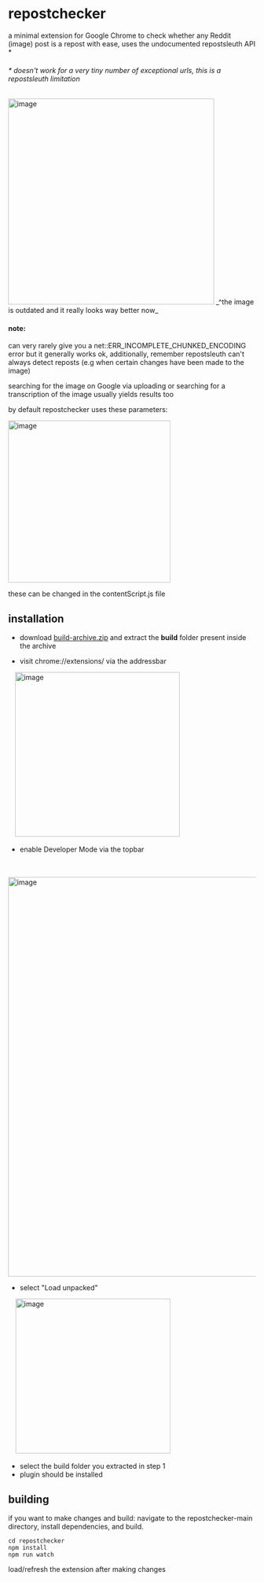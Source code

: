 # repostchecker
a minimal extension for Google Chrome to check whether any Reddit (image) post is a repost with ease, uses the undocumented repostsleuth API * 

###### \* doesn't work for a very tiny number of exceptional urls, this is a repostsleuth limitation

<img width="419" alt="image" src="https://user-images.githubusercontent.com/68165727/145656345-70135050-1905-4d88-bf4e-b9024718e509.png">
_^the image is outdated and it really looks way better now_

#### note: 
can very rarely give you a net::ERR_INCOMPLETE_CHUNKED_ENCODING error but it generally works ok, 
additionally, remember repostsleuth can't always detect reposts  (e.g when certain changes have been made to the image) 

searching for the image on Google via uploading or searching for a transcription of the image usually yields results too

by default repostchecker uses these parameters:

<img width="330" alt="image" src="https://user-images.githubusercontent.com/68165727/145656649-d8136791-5cdc-47dc-a265-56838f296349.png">

these can be changed in the contentScript.js file

## installation
* download [build-archive.zip](/build-archive) and extract the **build** folder present inside the archive

* visit chrome://extensions/ via the addressbar

       <img width="335" alt="image" src="https://user-images.githubusercontent.com/68165727/145637973-0709fe69-fc9e-461c-b2ec-4a008fed0596.png">

* enable Developer Mode via the topbar

        
          <img width="813" alt="image" src="https://user-images.githubusercontent.com/68165727/145638374-2199cf63-4c5a-4ed4-b6a7-33d702475a08.png">
* select "Load unpacked"

        <img width="315" alt="image" src="https://user-images.githubusercontent.com/68165727/145638581-0c395211-feca-4c9b-8bc1-ebeef6ca29eb.png">
* select the build folder you extracted in step 1
* plugin should be installed

 

## building
if you want to make changes and build: navigate to the repostchecker-main directory, install dependencies, and build.
 
``` 
cd repostchecker
npm install
npm run watch
```
load/refresh the extension after making changes
